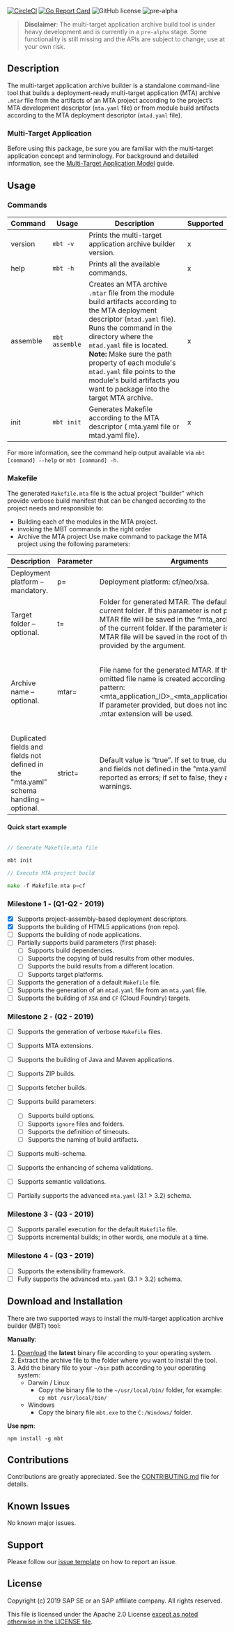 [![CircleCI](https://circleci.com/gh/SAP/cloud-mta-build-tool.svg?style=svg&circle-token=ecedd1dce3592adcd72ee4c61481972c32dcfad7)](https://circleci.com/gh/SAP/cloud-mta-build-tool)
[![Go Report Card](https://goreportcard.com/badge/github.com/SAP/cloud-mta-build-tool)](https://goreportcard.com/report/github.com/SAP/cloud-mta-build-tool)
![GitHub license](https://img.shields.io/badge/license-Apache_2.0-blue.svg)
![pre-alpha](https://img.shields.io/badge/Release-pre--alpha-orange.svg)

> <b>Disclaimer</b>: The multi-target application archive build tool is under heavy development and is currently in a `pre-alpha` stage.
                   Some functionality is still missing and the APIs are subject to change; use at your own risk.



## Description

The multi-target application archive builder is a standalone command-line tool that builds a deployment-ready
multi-target application (MTA) archive `.mtar` file from the artifacts of an MTA project according to the project’s MTA
development descriptor (`mta.yaml` file) or from module build artifacts according to the MTA deployment descriptor (`mtad.yaml` file).

### Multi-Target Application

Before using this package, be sure you are familiar with the multi-target application concept and terminology.
For background and detailed information, see the [Multi-Target Application Model](https://www.sap.com/documents/2016/06/e2f618e4-757c-0010-82c7-eda71af511fa.html) guide.                   

## Usage

### Commands

| Command | Usage        | Description                                                    | Supported
| ------  | ------       |  ----------                                                    |  ----------
| version | `mbt -v`     | Prints the multi-target application archive builder version.                                        | x
| help    | `mbt -h`     | Prints all the available commands.                             | x
| assemble    | `mbt assemble`     | Creates an MTA archive `.mtar` file from the module build artifacts according to the MTA deployment descriptor (`mtad.yaml` file). Runs the command in the directory where the `mtad.yaml` file is located. **Note:** Make sure the path property of each module's `mtad.yaml` file points to the module's build artifacts you want to package into the target MTA archive. | x
| init    | `mbt init`     | Generates Makefile according to the MTA descriptor ( mta.yaml file or mtad.yaml file). | x

For more information, see the command help output available via `mbt [command] --help` or `mbt [command] -h`.

### Makefile
The generated `Makefile.mta` file is the actual project "builder" which provide verbose build manifest that can be changed according to the project needs and responsible to:
- Building each of the modules in the MTA project.
- invoking the MBT commands in the right order
- Archive the MTA project
Use make command to package the MTA project using the following parameters:

| Description             | Parameter        | Arguments                                           | Examples    
| ------------------  | ------       |  ----------                                           |  ----------------
| Deployment platform – mandatory. | p=     | Deployment platform: cf/neo/xsa.                                      |make -f Makefile.mta p=neo
| Target folder – optional.    | t=    | Folder for generated MTAR. The default value is the current folder. If this parameter is not provided the MTAR file will be saved in the “mta_archives” subfolder of the current folder. If the parameter is provided, the MTAR file will be saved in the root of the folder provided by the argument.                              | make -f Makefile.mta p=cf t=C:\temp
| Archive name – optional.    | mtar=    | File name for the generated MTAR. If this parameter is omitted file name is created according to the following pattern: <br> <mta_application_ID>_<mta_application_version>.mtar. <br> If parameter provided, but does not include extension, .mtar extension will be used. | make -f Makefile.mta p=cf mtar=myMta<br><br> make -f Makefile.mta p=cf mtar=myMta.mtar
| Duplicated fields and fields not defined in the "mta.yaml" schema handling – optional.    | strict=    | Default value is “true”. If set to true, duplicated fields and fields not defined in the "mta.yaml" schema are reported as errors; if set to false, they are reported as warnings. | make -f Makefile.mta p=cf strict=false

#### Quick start example

```go

// Generate Makefile.mta file

mbt init 

// Execute MTA project build

make -f Makefile.mta p=cf
```


### Milestone 1  - (Q1-Q2 - 2019)

 - [x] Supports project-assembly-based deployment descriptors.
 - [x] Supports the building of HTML5 applications (non repo).
 - [ ] Supports the building of node applications.
 - [ ] Partially supports build parameters (first phase):
    - [ ] Supports build dependencies.
    - [ ] Supports the copying of build results from other modules.
    - [ ] Supports the build results from a different location.
    - [ ] Supports target platforms.
 - [ ] Supports the generation of a default `Makefile` file.
 - [ ] Supports the generation of an `mtad.yaml` file from an `mta.yaml` file.
 - [ ] Supports the building of `XSA` and `CF` (Cloud Foundry) targets.

### Milestone 2 - (Q2 - 2019)

  - [ ] Supports the generation of verbose `Makefile` files.
  - [ ] Supports MTA extensions.
  - [ ] Supports the building of Java and Maven applications.
  - [ ] Supports ZIP builds.
  - [ ] Supports fetcher builds.
  - [ ] Supports build parameters:
    - [ ] Supports build options.
    - [ ] Supports `ignore` files and folders.
    - [ ] Supports the definition of timeouts.
    - [ ] Supports the naming of build artifacts.
  - [ ] Supports multi-schema.
  - [ ] Supports the enhancing of schema validations.
  - [ ] Supports semantic validations.
  - [ ] Partially supports the advanced `mta.yaml` (3.1 > 3.2) schema.


 ### Milestone 3 - (Q3 - 2019)

  - [ ] Supports parallel execution for the default `Makefile` file.
  - [ ] Supports incremental builds; in other words, one module at a time.

 ### Milestone 4 - (Q3 - 2019)

 - [ ] Supports the extensibility framework.
 - [ ] Fully supports the advanced `mta.yaml` (3.1 > 3.2) schema.

## Download and Installation

 There are two supported ways to install the multi-target application archive builder (MBT) tool:

 **Manually**:
  1. [Download](https://github.com/SAP/cloud-mta-build-tool/releases) the **latest** binary file according to your operating system.
  2. Extract the archive file to the folder where you want to install the tool.
  3. Add the binary file to your `~/bin` path according to your operating system:     
        - Darwin / Linux
          - Copy the binary file to the `~/usr/local/bin/` folder, for example: `cp mbt /usr/local/bin/`
        - Windows
          -  Copy the binary file `mbt.exe` to the `C:/Windows/` folder.

**Use npm**:
```
npm install -g mbt
```

## Contributions

Contributions are greatly appreciated.
See the [CONTRIBUTING.md](./.github/CONTRIBUTING.md) file for details.

## Known Issues

No known major issues.

## Support

Please follow our [issue template](https://github.com/SAP/cloud-mta-build-tool/issues/new/choose) on how to report an issue.

 ## License

Copyright (c) 2019 SAP SE or an SAP affiliate company. All rights reserved.

This file is licensed under the Apache 2.0 License [except as noted otherwise in the LICENSE file](/LICENSE).
